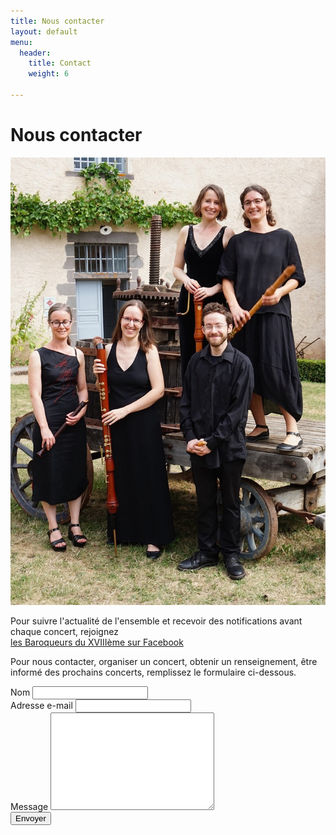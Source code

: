 ```yaml
---
title: Nous contacter
layout: default
menu:
  header:
    title: Contact
    weight: 6

---
```

<div id="contact"> <h1 class="pageTitle">Nous contacter</h1> <div class="contactContent"> <img src="/uploads/DSC07965_contact.jpg" /> </div> <form action="https://formspree.io/contact@baroqueurs.fr" method="POST"> <p>Pour suivre l'actualité de l'ensemble et recevoir des notifications avant chaque concert, rejoignez<br><a href="htt_s://www.facebook.com/{{ site.social.facebook }}" target="_blank">les Baroqueurs du XVIIIème sur Facebook</a></p>
<p>Pour nous contacter, organiser un concert, obtenir un renseignement, être informé des prochains concerts, remplissez le formulaire ci-dessous.</p>
<label for="name">Nom</label>
<input type="text" id="name" name="name" class="full-width"><br>
<label for="email">Adresse e-mail</label>
<input type="email" id="email" name="_replyto" class="full-width"><br>
<label for="message">Message</label>
<textarea name="message" id="message" cols="30" rows="10" class="full-width"></textarea><br>
<input type="submit" value="Envoyer" class="button"_>
</form>
</div>